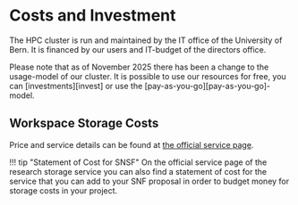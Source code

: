 # Costs and Investment

The HPC cluster is run and maintained by the IT office of the University of Bern. It is financed by our users and IT-budget of the directors office. 

Please note that as of November 2025 there has been a change to the usage-model of our cluster. It is possible to use our resources for free, you can [investments][invest] or use the [pay-as-you-go][pay-as-you-go]-model.

## Workspace Storage Costs

Price and service details can be found at [the official service
page](https://intern.unibe.ch/dienstleistungen/informatik/dienstleistungen_der_informatikdienste/uebersicht_der_angebote/index_ger.html).

!!! tip "Statement of Cost for SNSF"
    On the official service page of the research storage service you can also
    find a statement of cost for the service that you can add to your SNF
    proposal in order to budget money for storage costs in your project.